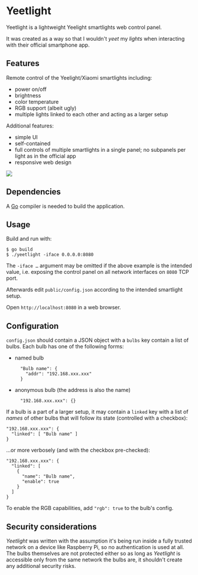 # Yeetlight

Yeetlight is a lightweight Yeelight smartlights web control panel.

It was created as a way so that I wouldn't *yeet* my *lights* when
interacting with their official smartphone app.

## Features

Remote control of the Yeelight/Xiaomi smartlights including:
- power on/off
- brightness
- color temperature
- RGB support (albeit ugly)
- multiple lights linked to each other and acting as a larger setup

Additional features:
- simple UI
- self-contained
- full controls of multiple smartlights in a single panel; no
  subpanels per light as in the official app
- responsive web design

![](https://raw.githubusercontent.com/vifon/yeetlight/master/example/screenshot1.png)

## Dependencies

A [Go](https://golang.org/) compiler is needed to build
the application.

## Usage

Build and run with:

    $ go build
    $ ./yeetlight -iface 0.0.0.0:8080

The `-iface …` argument may be omitted if the above example is the
intended value, i.e. exposing the control panel on all network
interfaces on `8080` TCP port.

Afterwards edit `public/config.json` according to the intended
smartlight setup.

Open `http://localhost:8080` in a web browser.

## Configuration

`config.json` should contain a JSON object with a `bulbs` key contain
a list of bulbs.  Each bulb has one of the following forms:

- named bulb

        "Bulb name": {
          "addr": "192.168.xxx.xxx"
        }

- anonymous bulb (the address is also the name)

        "192.168.xxx.xxx": {}

If a bulb is a part of a larger setup, it may contain a `linked` key
with a list of *names* of other bulbs that will follow its state
(controlled with a checkbox):

    "192.168.xxx.xxx": {
      "linked": [ "Bulb name" ]
    }

…or more verbosely (and with the checkbox pre-checked):

    "192.168.xxx.xxx": {
      "linked": [
        {
          "name": "Bulb name",
          "enable": true
        }
      ]
    }

To enable the RGB capabilities, add `"rgb": true` to the
bulb's config.

## Security considerations

*Yeetlight* was written with the assumption it's being run inside
a fully trusted network on a device like Raspberry Pi, so no
authentication is used at all.  The bulbs themselves are not protected
either so as long as *Yeetlight* is accessible only from the same
network the bulbs are, it shouldn't create any additional
security risks.
